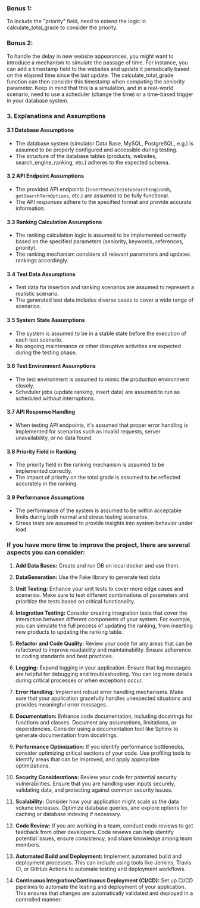 ### Bonus 1: 
To include the "priority" field, need to extend the
logic in calculate_total_grade to consider the priority.

### Bonus 2: 
To handle the delay in new website appearances, 
you might want to introduce a mechanism to simulate the passage
of time. For instance, you can add a timestamp field to the
websites and update it periodically based on the elapsed time
since the last update. The calculate_total_grade function can
then consider this timestamp when computing the seniority parameter. Keep in mind that this is a simulation,
and in a real-world scenario, need to use a scheduler (change the time)
or a time-based trigger in your database system.

### 3. Explanations and Assumptions

#### 3.1 Database Assumptions

- The database system (simulator Data Base, MySQL, PostgreSQL, e.g.) is assumed to be properly configured and accessible during testing.
- The structure of the database tables (products, websites, search_engine_ranking, etc.) adheres to the expected schema.

#### 3.2 API Endpoint Assumptions

- The provided API endpoints (`insertNewSiteIntoSearchEngineDb`, `getSearchTermOptions`, etc.) are assumed to be fully functional.
- The API responses adhere to the specified format and provide accurate information.

#### 3.3 Ranking Calculation Assumptions

- The ranking calculation logic is assumed to be implemented correctly based on the specified parameters (seniority, keywords, references, priority).
- The ranking mechanism considers all relevant parameters and updates rankings accordingly.

#### 3.4 Test Data Assumptions

- Test data for insertion and ranking scenarios are assumed to represent a realistic scenario.
- The generated test data includes diverse cases to cover a wide range of scenarios.

#### 3.5 System State Assumptions

- The system is assumed to be in a stable state before the execution of each test scenario.
- No ongoing maintenance or other disruptive activities are expected during the testing phase.

#### 3.6 Test Environment Assumptions

- The test environment is assumed to mimic the production environment closely.
- Scheduler jobs (update ranking, insert data) are assumed to run as scheduled without interruptions.

#### 3.7 API Response Handling

- When testing API endpoints, it's assumed that proper error handling is implemented for scenarios such as invalid requests, server unavailability, or no data found.

#### 3.8 Priority Field in Ranking

- The priority field in the ranking mechanism is assumed to be implemented correctly.
- The impact of priority on the total grade is assumed to be reflected accurately in the ranking.

#### 3.9 Performance Assumptions

- The performance of the system is assumed to be within acceptable limits during both normal and stress testing scenarios.
- Stress tests are assumed to provide insights into system behavior under load.



### If you have more time to improve the project, there are several aspects you can consider:

1. **Add Data Bases:** Create and run DB on local docker and use them.

2. **DataGeneration:** Use the Fake library to generate test data

3. **Unit Testing:** Enhance your unit tests to cover more edge cases and scenarios. Make sure to test different combinations of parameters and prioritize the tests based on critical functionality.

4. **Integration Testing:** Consider creating integration tests that cover the interaction between different components of your system. For example, you can simulate the full process of updating the ranking, from inserting new products to updating the ranking table.

5. **Refactor and Code Quality:** Review your code for any areas that can be refactored to improve readability and maintainability. Ensure adherence to coding standards and best practices.

6. **Logging:** Expand logging in your application. Ensure that log messages are helpful for debugging and troubleshooting. You can log more details during critical processes or when exceptions occur.

7. **Error Handling:** Implement robust error handling mechanisms. Make sure that your application gracefully handles unexpected situations and provides meaningful error messages.

8. **Documentation:** Enhance code documentation, including docstrings for functions and classes. Document any assumptions, limitations, or dependencies. Consider using a documentation tool like Sphinx to generate documentation from docstrings.

9. **Performance Optimization:** If you identify performance bottlenecks, consider optimizing critical sections of your code. Use profiling tools to identify areas that can be improved, and apply appropriate optimizations.

10. **Security Considerations:** Review your code for potential security vulnerabilities. Ensure that you are handling user inputs securely, validating data, and protecting against common security issues.

11. **Scalability:** Consider how your application might scale as the data volume increases. Optimize database queries, and explore options for caching or database indexing if necessary.

12. **Code Review:** If you are working in a team, conduct code reviews to get feedback from other developers. Code reviews can help identify potential issues, ensure consistency, and share knowledge among team members.

13. **Automated Build and Deployment:** Implement automated build and deployment processes. This can include using tools like Jenkins, Travis CI, or GitHub Actions to automate testing and deployment workflows.

14. **Continuous Integration/Continuous Deployment (CI/CD):** Set up CI/CD pipelines to automate the testing and deployment of your application. This ensures that changes are automatically validated and deployed in a controlled manner.





